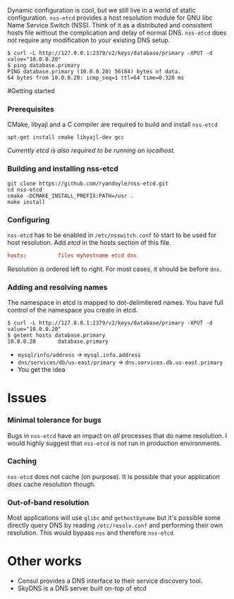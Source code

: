 Dynamic configuration is cool, but we still live in a world of static configuration. `nss-etcd` provides a host resolution module for GNU libc Name Service Switch (NSS). Think of it as a distributed and consistent hosts file without the complication and delay of normal DNS. `nss-etcd` does _not_ require any modification to your existing DNS setup.
```shell
$ curl -L http://127.0.0.1:2379/v2/keys/database/primary -XPUT -d value="10.0.0.20"
$ ping database.primary
PING database.primary (10.0.0.20) 56(84) bytes of data.
64 bytes from 10.0.0.20: icmp_seq=1 ttl=64 time=0.320 ms
```
#Getting started
### Prerequisites
CMake, libyajl and a C compiler are required to build and install `nss-etcd`
```shell
apt-get install cmake libyajl-dev gcc
```
*Currently etcd is also required to be running on localhost.*
### Building and installing nss-etcd
```shell
git clone https://github.com/ryandoyle/nss-etcd.git
cd nss-etcd
cmake -DCMAKE_INSTALL_PREFIX:PATH=/usr .
make install
```
### Configuring
`nss-etcd` has to be enabled in `/etc/nsswitch.conf` to start to be used for host resolution. Add *etcd* in the hosts section of this file.
```file:/etc/nsswitch.conf
hosts:          files myhostname etcd dns
```
Resolution is ordered left to right. For most cases, it should be before `dns`.

### Adding and resolving names
The namespace in etcd is mapped to dot-delimitered names. You have full control of the namespace you create in etcd.
```shell
$ curl -L http://127.0.0.1:2379/v2/keys/database/primary -XPUT -d value="10.0.0.20"
$ getent hosts database.primary
10.0.0.20       database.primary
```
- `mysql/info/address` -> `mysql.info.address`
- `dns/services/db/us-east/primary` -> `dns.services.db.us-east.primary`
- You get the idea


# Issues
### Minimal tolerance for bugs
Bugs in `nss-etcd` have an impact on *all* processes that do name resolution. I would highly suggest that `nss-etcd` is not run in production environments.
### Caching
`nss-etcd` does not cache (on purpose). It is possible that your application *does* cache resolution though.
### Out-of-band resolution
Most applications will use `glibc` and `gethostbyname` but it's possible some directly query DNS by reading `/etc/resolv.conf`  and performing their own resolution. This would bypass `nss` and therefore `nss-etcd`.


# Other works
- Consul provides a DNS interface to their service discovery tool.
- SkyDNS is a DNS server built on-top of etcd
